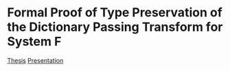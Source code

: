 # Formal Proof of Type Preservation of the Dictionary Passing Transform for System F

[Thesis](https://mari-w.github.io/bsc-thesis/thesis/thesis.pdf)
[Presentation](https://mari-w.github.io/bsc-thesis/presentation/presentation.pdf)